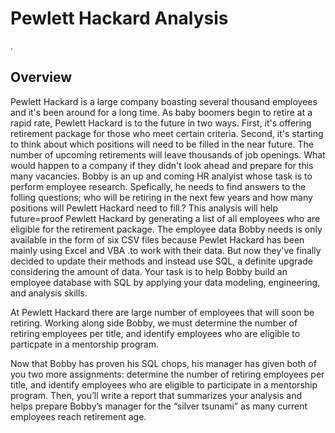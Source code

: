# Pewlett Hackard Analysis
.
## Overview
Pewlett Hackard is a large company boasting several thousand employees and it's been around for a long time. As baby boomers begin to retire at a rapid rate, Pewlett Hackard is to the future in two ways. First, it's offering retirement package for those who meet certain criteria. Second, it's starting to think about which positions will need to be filled in the near future. The number of upcoming retirements will leave thousands of job openings. What would happen to a company if they didn't look ahead and prepare for this many vacancies. Bobby is an up and coming HR analyist whose task is to perform employee research. Spefically, he needs to find answers to the folling questions; who will be retiring in the next few years and how many positions will Pewlett Hackard need to fill.? This analysis will help future=proof Pewlett Hackard by generating a list of all employees who are eligible for the retirement package. The employee data Bobby needs is only available in the form of six CSV files because Pewlet Hackard has been mainly using Excel and VBA
.to work with their data. But now they've finally decided to update their methods and instead use SQL, a definite upgrade considering the amount of data. Your task is to help Bobby build an employee database with SQL by applying your data modeling, engineering, and analysis skills. 

At Pewlett Hackard there are large number of employees that will soon be retiring. Working along side Bobby, we must determine the number of retiring employees per title, and identify employees who are eligible to particpate in a mentorship program. 

Now that Bobby has proven his SQL chops, his manager has given both of you two more assignments: determine the number of retiring employees per title, and identify employees who are eligible to participate in a mentorship program. Then, you’ll write a report that summarizes your analysis and helps prepare Bobby’s manager for the “silver tsunami” as many current employees reach retirement age.
